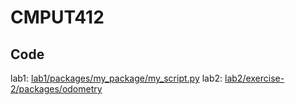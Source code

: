 # CMPUT412

## Code

lab1: [lab1/packages/my_package/my_script.py](lab1/packages/my_package/my_script.py)
lab2: [lab2/exercise-2/packages/odometry](lab2/exercise-2/packages/odometry)
